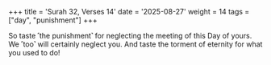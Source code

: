 +++
title = 'Surah 32, Verses 14'
date = '2025-08-27'
weight = 14
tags = ["day", "punishment"]
+++

So taste ˹the punishment˺ for neglecting the meeting of this Day of yours. We ˹too˺ will certainly neglect you. And taste the torment of eternity for what you used to do!